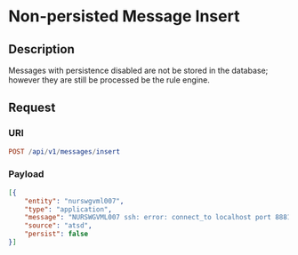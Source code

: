 # Non-persisted Message Insert

## Description

Messages with persistence disabled are not be stored in the database; however they are still be processed be the rule engine.

## Request

### URI

```elm
POST /api/v1/messages/insert
```

### Payload

```json
[{
    "entity": "nurswgvml007",
    "type": "application",
    "message": "NURSWGVML007 ssh: error: connect_to localhost port 8881: failed.",
    "source": "atsd",
    "persist": false
}]
```
